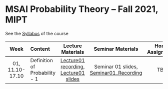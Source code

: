 # MSAI Probability Theory – Fall 2021, MIPT

See the [Syllabus](https://github.com/girafe-ai/msai-probability/blob/master/Syllabus.md) of the course

| Week   | Content                | Lecture Materials | Seminar Materials | Home Assignment | Deadline |
|:------:|:-----------------------|:-------:|:-------:|:-------------------:|:------------------:|
| 01, 11.10-17.10    | Definition of Probability - 1  | [Lecture01 recording](https://youtu.be/m0ACA-pHHhE), [Lecture01 slides](https://github.com/girafe-ai/msai-probability/blob/master/Lecture_Slides/Lecture01/Lecture01.pdf) | Seminar 01 slides, [Seminar01_Recording](https://youtu.be/1hdNvWZ027M) | TBA |  TBA |
